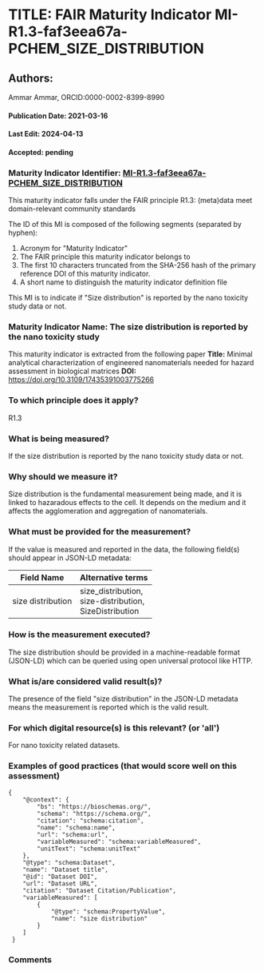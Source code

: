 # TITLE: FAIR Maturity Indicator MI-R1.3-faf3eea67a-PCHEM_SIZE_DISTRIBUTION

## Authors: 
Ammar Ammar, ORCID:0000-0002-8399-8990

#### Publication Date: 2021-03-16
#### Last Edit: 2024-04-13
#### Accepted: pending

### Maturity Indicator Identifier: [MI-R1.3-faf3eea67a-PCHEM_SIZE_DISTRIBUTION](https://w3id.org/nsdra/maturity-indicator/readme/MI-R1.3-faf3eea67a-PCHEM_SIZE_DISTRIBUTION)

This maturity indicator falls under the FAIR principle R1.3:
(meta)data meet domain-relevant community standards

The ID of this MI is composed of the following segments (separated by hyphen):
1. Acronym for "Maturity Indicator"
1. The FAIR principle this maturity indicator belongs to
1. The first 10 characters truncated from the SHA-256 hash of the primary reference DOI of this maturity indicator.
1. A short name to distinguish the maturity indicator definition file

This MI is to indicate if "Size distribution" is reported by the nano toxicity study data or not.

### Maturity Indicator Name:  The size distribution is reported by the nano toxicity study

This maturity indicator is extracted from the following paper 
**Title:** Minimal analytical characterization of engineered nanomaterials needed for hazard assessment in biological matrices
**DOI:** https://doi.org/10.3109/17435391003775266

### To which principle does it apply?  
R1.3

### What is being measured?
If the size distribution is reported by the nano toxicity study data or not.

### Why should we measure it?
Size distribution is the fundamental measurement being made,
and it is linked to hazaradous effects to the cell. It depends on the medium and it affects the agglomeration and aggregation
of nanomaterials.

### What must be provided for the measurement?
If the value is measured and reported in the data, the following field(s) should appear in JSON-LD metadata: 

| Field Name         | Alternative terms                                             |
| ------------------ | ------------------------------------------------------------- |
| size distribution  | size_distribution,<br>size-distribution,<br>SizeDistribution  |

### How is the measurement executed?
The size distribution should be provided in a machine-readable format (JSON-LD) which can be queried using open universal protocol like HTTP.

### What is/are considered valid result(s)?
The presence of the field "size distribution" in the JSON-LD metadata means the measurement is reported which is the valid result.

### For which digital resource(s) is this relevant? (or 'all')
For nano toxicity related datasets.  

### Examples of good practices (that would score well on this assessment)
```{json}
{
 	"@context": {
 		"bs": "https://bioschemas.org/",
 		"schema": "https://schema.org/",
 		"citation": "schema:citation",
 		"name": "schema:name",
 		"url": "schema:url",
 		"variableMeasured": "schema:variableMeasured",
 		"unitText": "schema:unitText"
 	},
 	"@type": "schema:Dataset",
 	"name": "Dataset title",
 	"@id": "Dataset DOI",
 	"url": "Dataset URL",
 	"citation": "Dataset Citation/Publication",
 	"variableMeasured": [
 		{
 			"@type": "schema:PropertyValue",
 			"name": "size distribution"
 		}
 	]
 }
```

### Comments

